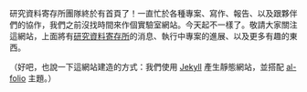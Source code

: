 研究資料寄存所團隊終於有首頁了！一直忙於各種專案、寫作、報告、以及跟夥伴們的協作，我們之前沒找時間來作個實驗室網站。今天起不一樣了。敬請大家關注這網站，上面將有[研究資料寄存所](https://data.depositar.io/en/about)的消息、執行中專案的進展、以及更多有趣的東西。

（好吧，也說一下這網站建造的方式：我們使用 [Jekyll](https://jekyllrb.com/) 產生靜態網站，並搭配 [al-folio](https://github.com/alshedivat/al-folio) 主題。）
